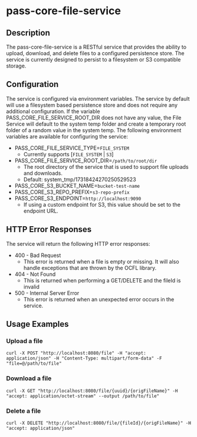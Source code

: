 # pass-core-file-service

## Description
The pass-core-file-service is a RESTful service that provides the ability to upload, download, and delete files to a
configured persistence store. The service is currently designed to persist to a filesystem or S3 compatible storage.

## Configuration
The service is configured via environment variables.
The service by default will use a filesystem based persistence store and does not require any additional configuration. If the variable
PASS_CORE_FILE_SERVICE_ROOT_DIR does not have any value, the File Service will default to the system temp folder and 
create a temporary root folder of a random value in the system temp. The following environment variables are available 
for configuring the service:

- PASS_CORE_FILE_SERVICE_TYPE=`FILE_SYSTEM`
  - Currently supports [`FILE_SYSTEM` | `S3`]
- PASS_CORE_FILE_SERVICE_ROOT_DIR=`/path/to/root/dir`
  - The root directory of the service that is used to support file uploads and downloads.
  - Default: system_tmp/17318424270250529523
- PASS_CORE_S3_BUCKET_NAME=`bucket-test-name`
- PASS_CORE_S3_REPO_PREFIX=`s3-repo-prefix`
- PASS_CORE_S3_ENDPOINT=`http://localhost:9090`
  - If using a custom endpoint for S3, this value should be set to the endpoint URL.

## HTTP Error Responses
The service will return the following HTTP error responses:
- 400 - Bad Request
  - This error is returned when a file is empty or missing. It will also handle exceptions that are thrown by the OCFL
    library. 
- 404 - Not Found
  - This is returned when performing a GET/DELETE and the fileId is invalid
- 500 - Internal Server Error
  - This error is returned when an unexpected error occurs in the service.

## Usage Examples

### Upload a file

```
curl -X POST "http://localhost:8080/file" -H "accept: application/json" -H "Content-Type: multipart/form-data" -F "file=@/path/to/file"
```

### Download a file

```
curl -X GET "http://localhost:8080/file/{uuid}/{origFileName}" -H "accept: application/octet-stream" --output /path/to/file"
```

### Delete a file

```
curl -X DELETE "http://localhost:8080/file/{fileId}/{origFileName}" -H "accept: application/json"
```